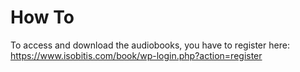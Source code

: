 # How To 

To access and download the audiobooks, you have to register here: https://www.isobitis.com/book/wp-login.php?action=register
